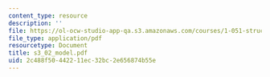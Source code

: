 ```yaml
---
content_type: resource
description: ''
file: https://ol-ocw-studio-app-qa.s3.amazonaws.com/courses/1-051-structural-engineering-design-fall-2003/2c488f50442211ec32bc2e656874b55e_s3_02_model.pdf
file_type: application/pdf
resourcetype: Document
title: s3_02_model.pdf
uid: 2c488f50-4422-11ec-32bc-2e656874b55e
---
```

